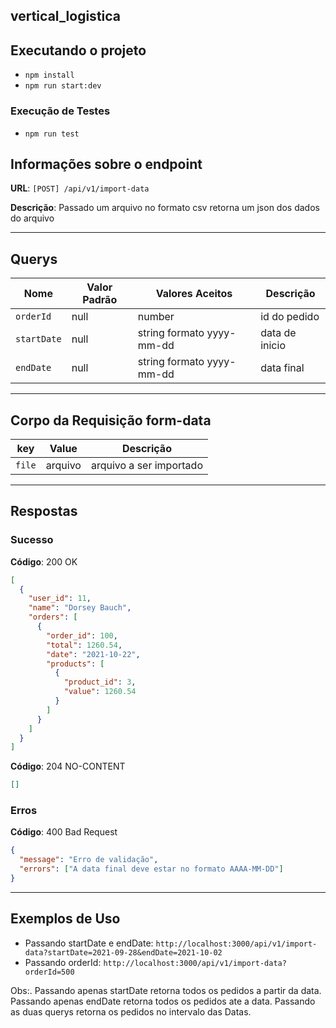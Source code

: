 ## vertical_logistica

## Executando o projeto

- `npm install`
- `npm run start:dev`

### Execução de Testes

- `npm run test`

## Informações sobre o endpoint

**URL**: `[POST] /api/v1/import-data`

**Descrição**: Passado um arquivo no formato csv retorna um json dos dados do arquivo

---

## Querys

| Nome        | Valor Padrão | Valores Aceitos           | Descrição      |
| ----------- | ------------ | ------------------------- | -------------- |
| `orderId`   | null         | number                    | id do pedido   |
| `startDate` | null         | string formato yyyy-mm-dd | data de inicio |
| `endDate`   | null         | string formato yyyy-mm-dd | data final     |

---

## Corpo da Requisição form-data

| key    | Value   | Descrição               |
| ------ | ------- | ----------------------- |
| `file` | arquivo | arquivo a ser importado |

---

## Respostas

### Sucesso

**Código**: 200 OK

```json
[
  {
    "user_id": 11,
    "name": "Dorsey Bauch",
    "orders": [
      {
        "order_id": 100,
        "total": 1260.54,
        "date": "2021-10-22",
        "products": [
          {
            "product_id": 3,
            "value": 1260.54
          }
        ]
      }
    ]
  }
]
```

**Código**: 204 NO-CONTENT

```json
[]
```

### Erros

**Código**: 400 Bad Request

```json
{
  "message": "Erro de validação",
  "errors": ["A data final deve estar no formato AAAA-MM-DD"]
}
```

---

## Exemplos de Uso

- Passando startDate e endDate: `http://localhost:3000/api/v1/import-data?startDate=2021-09-28&endDate=2021-10-02`
- Passando orderId: `http://localhost:3000/api/v1/import-data?orderId=500`

Obs:. Passando apenas startDate retorna todos os pedidos a partir da data. Passando apenas endDate retorna todos os pedidos ate a data. Passando as duas querys retorna os pedidos no intervalo das Datas.
